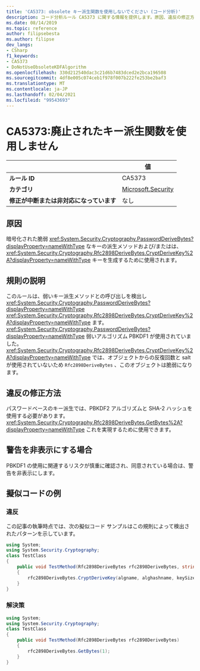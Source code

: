 ```yaml
---
title: 'CA5373: obsolete キー派生関数を使用しないでください (コード分析)'
description: コード分析ルール CA5373 に関する情報を提供します。原因、違反の修正方法、非表示にするタイミングなどが含まれます。
ms.date: 08/14/2019
ms.topic: reference
author: filipsebesta
ms.author: filipse
dev_langs:
- CSharp
f1_keywords:
- CA5373
- DoNotUseObsoleteKDFAlgorithm
ms.openlocfilehash: 330d212540dac3c21d6b7483dced2e2bca196508
ms.sourcegitcommit: 4df8e005c074ceb1f978f007b222fe253be2baf3
ms.translationtype: MT
ms.contentlocale: ja-JP
ms.lasthandoff: 02/04/2021
ms.locfileid: "99543693"
---
```

# <a name="ca5373-do-not-use-obsolete-key-derivation-function"></a>CA5373:廃止されたキー派生関数を使用しません

| | 値 |
|-|-|
| **ルール ID** |CA5373|
| **カテゴリ** |[Microsoft.Security](security-warnings.md)|
| **修正が中断または非対応になっています** |なし|

## <a name="cause"></a>原因

暗号化された脆弱 <xref:System.Security.Cryptography.PasswordDeriveBytes?displayProperty=nameWithType> なキーの派生メソッドおよび/またはは、 <xref:System.Security.Cryptography.Rfc2898DeriveBytes.CryptDeriveKey%2A?displayProperty=nameWithType> キーを生成するために使用されます。

## <a name="rule-description"></a>規則の説明

このルールは、弱いキー派生メソッドとの呼び出しを検出し <xref:System.Security.Cryptography.PasswordDeriveBytes?displayProperty=nameWithType> <xref:System.Security.Cryptography.Rfc2898DeriveBytes.CryptDeriveKey%2A?displayProperty=nameWithType> ます。
<xref:System.Security.Cryptography.PasswordDeriveBytes?displayProperty=nameWithType> 弱いアルゴリズム PBKDF1 が使用されていました。 <xref:System.Security.Cryptography.Rfc2898DeriveBytes.CryptDeriveKey%2A?displayProperty=nameWithType> では、オブジェクトからの反復回数と salt が使用されていないため `Rfc2898DeriveBytes` 、このオブジェクトは脆弱になります。

## <a name="how-to-fix-violations"></a>違反の修正方法

パスワードベースのキー派生では、PBKDF2 アルゴリズムと SHA-2 ハッシュを使用する必要があります。 <xref:System.Security.Cryptography.Rfc2898DeriveBytes.GetBytes%2A?displayProperty=nameWithType> これを実現するために使用できます。

## <a name="when-to-suppress-warnings"></a>警告を非表示にする場合

PBKDF1 の使用に関連するリスクが慎重に確認され、同意されている場合は、警告を非表示にします。

## <a name="pseudo-code-examples"></a>擬似コードの例

### <a name="violation"></a>違反

この記事の執筆時点では、次の擬似コード サンプルはこの規則によって検出されたパターンを示しています。

```csharp
using System;
using System.Security.Cryptography;
class TestClass
{
    public void TestMethod(Rfc2898DeriveBytes rfc2898DeriveBytes, string algname, string alghashname, int keySize, byte[] rgbIV)
    {
        rfc2898DeriveBytes.CryptDeriveKey(algname, alghashname, keySize, rgbIV);
    }
}
```

### <a name="solution"></a>解決策

```csharp
using System;
using System.Security.Cryptography;
class TestClass
{
    public void TestMethod(Rfc2898DeriveBytes rfc2898DeriveBytes)
    {
        rfc2898DeriveBytes.GetBytes(1);
    }
}
```

